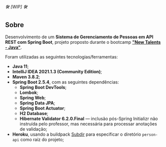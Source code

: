 ###### :hammer_and_wrench: [WIP] :hammer_and_wrench:

## Sobre

Desenvolvimento de um **Sistema de Gerenciamento de Pessoas em API REST com Spring Boot**, projeto proposto durante o bootcamp **["New Talents - Java"](../../../)**.

Foram utilizadas as seguintes tecnologias/ferramentas:

- **Java 11**;
- **IntelliJ IDEA 2021.1.3 (Community Edition)**;
- **Maven 3.8.2**;
- **Spring Boot 2.5.4**, com as seguintes dependências:
  - **Spring Boot DevTools**;
  - **Lombok**;
  - **Spring Web**;
  - **Spring Data JPA**;
  - **Spring Boot Actuator**;
  - **H2 Database**;
  - **Hibernate Validator 6.2.0.Final** — inclusão pós-Spring Initializr não instruída pelo professor, mas necessária para processar anotações de validação;
- **Heroku**, usando a buildpack [Subdir](https://github.com/timanovsky/subdir-heroku-buildpack) para especificar o diretório `person-api` como raíz do projeto;